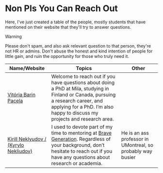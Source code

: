# Non PIs You Can Reach Out

Here, I've just created a table of the people, mostly students that have mentioned on their website that they'll try to answer questions. 

>[!warning]
>Please don't spam, and also ask relevant question to that person, they're not HR or admins. Don't abuse the honest and kind intention of people for little gain, and ruin the opportunity for those who truly need it.

| Name/Website                                                         | Topics                                                                                                                                                                                                              | Other                                                       |
| -------------------------------------------------------------------- | ------------------------------------------------------------------------------------------------------------------------------------------------------------------------------------------------------------------- | ----------------------------------------------------------- |
| [Vitória Barin Pacela](https://vitoriapacela.github.io/)             | Welcome to reach out if you have questions about doing a PhD at Mila, studying in Finland or Canada, pursuing a research career, and applying for a PhD. I’m also happy to discuss my projects and research area.   |                                                             |
| [Kirill Neklyudov / (Kyrylo Nekliudov)](https://necludov.github.io/) | I used to devote part of my time to mentoring at [Brave Generation](https://bravegeneration.org/). Regardless of your background, don’t hesitate to reach out if you have any questions about research or academia. | He is an ass professor in UMontreal, so probably way busier |

